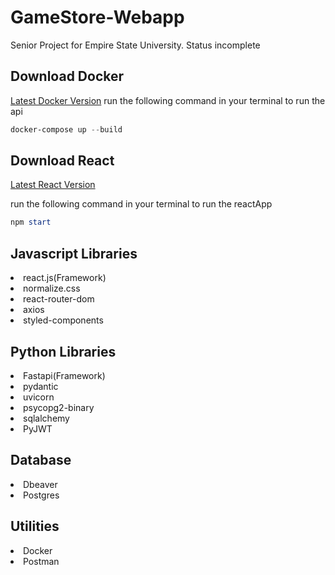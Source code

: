 # GameStore-Webapp

Senior Project for Empire State University.
Status incomplete

## Download Docker

<a href="https://www.docker.com/products/docker-desktop/">Latest Docker Version</a>
run the following command in your terminal to run the api

```ps1
docker-compose up --build

```

## Download React

<a href="https://nodejs.org/en/download">Latest React Version</a>

run the following command in your terminal to run the reactApp

```ps1
npm start
```

## Javascript Libraries

<li>react.js(Framework)</li>
<li>normalize.css</li>
<li>react-router-dom</li>
<li>axios</li>
<li>styled-components</li>

## Python Libraries

<li>Fastapi(Framework)</li>
<li>pydantic</li>
<li>uvicorn</li>
<li>psycopg2-binary</li>
<li>sqlalchemy</li>
<li>PyJWT</li>

## Database

<li>Dbeaver
<li>Postgres

## Utilities

<li>Docker
<li>Postman
